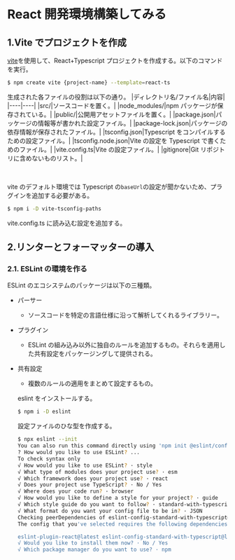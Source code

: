 # React 開発環境構築してみる

## 1.Vite でプロジェクトを作成

[vite](https://ja.vitejs.dev/)を使用して、React+Typescript プロジェクトを作成する。以下のコマンドを実行。

```sh
$ npm create vite {project-name} --template=react-ts
```

生成された各ファイルの役割は以下の通り。
|ディレクトリ名/ファイル名|内容|
|----|----|
|src/|ソースコードを置く。|
|node_modules/|npm パッケージが保存されている。|
|public/|公開用アセットファイルを置く。|
|package.json|パッケージの情報等が書かれた設定ファイル。|
|package-lock.json|パッケージの依存情報が保存されたファイル。|
|tsconfig.json|Typescript をコンパイルするための設定ファイル。|
|tsconfig.node.json|Vite の設定を Typescript で書くためのファイル。|
|vite.config.ts|Vite の設定ファイル。|
|gitignore|Git リポジトリに含めないものリスト。|

<br>

vite のデフォルト環境では Typescript の<code>baseUrl</code>の設定が聞かないため、プラグインを追加する必要がある。

```sh
$ npm i -D vite-tsconfig-paths
```

vite.config.ts に読み込む設定を追加する。

## 2.リンターとフォーマッターの導入

### 2.1. ESLint の環境を作る

ESLint のエコシステムのパッケージは以下の三種類。

- パーサー
  - ソースコードを特定の言語仕様に沿って解析してくれるライブラリー。
- プラグイン
  - ESLint の組み込み以外に独自のルールを追加するもの。それらを適用した共有設定をパッケージングして提供される。
- 共有設定

  - 複数のルールの適用をまとめて設定するもの。

  eslint をインストールする。

  ```sh
  $ npm i -D eslint
  ```

  設定ファイルのひな型を作成する。

  ```sh
  $ npx eslint --init
  You can also run this command directly using 'npm init @eslint/config'.
  ? How would you like to use ESLint? ...
  To check syntax only
  √ How would you like to use ESLint? · style
  √ What type of modules does your project use? · esm
  √ Which framework does your project use? · react
  √ Does your project use TypeScript? · No / Yes
  √ Where does your code run? · browser
  √ How would you like to define a style for your project? · guide
  √ Which style guide do you want to follow? · standard-with-typescript
  √ What format do you want your config file to be in? · JSON
  Checking peerDependencies of eslint-config-standard-with-typescript@latest
  The config that you've selected requires the following dependencies:

  eslint-plugin-react@latest eslint-config-standard-with-typescript@latest @typescript-eslint/eslint-plugin@^5.43.0 eslint@^8.0.1 eslint-plugin-import@^2.25.2 eslint-plugin-n@^15.0.0 eslint-plugin-promise@^6.0.0 typescript@*
  √ Would you like to install them now? · No / Yes
  √ Which package manager do you want to use? · npm
  ```
